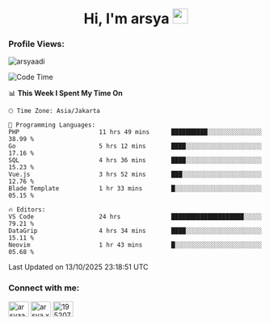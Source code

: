 <h1 align="center">Hi, I'm arsya 
  <img src="https://media.giphy.com/media/hvRJCLFzcasrR4ia7z/giphy.gif" width="30px"/>
</h1>

<p align="left"> <h3>Profile Views:</h3> <img src="https://komarev.com/ghpvc/?username=arsyaadi&label=Profile%20views&color=0e75b6&style=flat" alt="arsyaadi" /> </p>

<!--START_SECTION:waka-->
![Code Time](http://img.shields.io/badge/Code%20Time-4%2C575%20hrs%2028%20mins-blue)

📊 **This Week I Spent My Time On** 

```text
🕑︎ Time Zone: Asia/Jakarta

💬 Programming Languages: 
PHP                      11 hrs 49 mins      ██████████░░░░░░░░░░░░░░░   38.99 % 
Go                       5 hrs 12 mins       ████░░░░░░░░░░░░░░░░░░░░░   17.16 % 
SQL                      4 hrs 36 mins       ████░░░░░░░░░░░░░░░░░░░░░   15.23 % 
Vue.js                   3 hrs 52 mins       ███░░░░░░░░░░░░░░░░░░░░░░   12.76 % 
Blade Template           1 hr 33 mins        █░░░░░░░░░░░░░░░░░░░░░░░░   05.15 % 

🔥 Editors: 
VS Code                  24 hrs              ████████████████████░░░░░   79.21 % 
DataGrip                 4 hrs 34 mins       ████░░░░░░░░░░░░░░░░░░░░░   15.11 % 
Neovim                   1 hr 43 mins        █░░░░░░░░░░░░░░░░░░░░░░░░   05.68 % 
```


 Last Updated on 13/10/2025 23:18:51 UTC
<!--END_SECTION:waka-->

<!-- - 📫 How to reach me **itsme@arsyaadi.software** -->


<h3 align="left">Connect with me:</h3>
<p align="left">
<a href="https://linkedin.com/in/arsyaadi" target="blank"><img align="center" src="https://raw.githubusercontent.com/rahuldkjain/github-profile-readme-generator/master/src/images/icons/Social/linked-in-alt.svg" alt="arsyaadi" height="30" width="40" /></a>
<a href="https://fb.com/arsya.xkz" target="blank"><img align="center" src="https://raw.githubusercontent.com/rahuldkjain/github-profile-readme-generator/master/src/images/icons/Social/facebook.svg" alt="arsya.xkz" height="30" width="40" /></a>
<a href="https://stackoverflow.com/users/19520749" target="blank"><img align="center" src="https://raw.githubusercontent.com/rahuldkjain/github-profile-readme-generator/master/src/images/icons/Social/stack-overflow.svg" alt="19520749" height="30" width="40" /></a>
</p>
